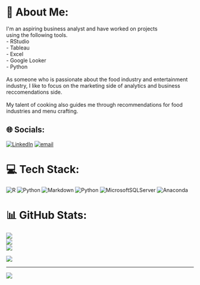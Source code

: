 # 💫 About Me:
I'm an aspiring business analyst and have worked on projects<br>using the following tools.<br>- RStudio<br>- Tableau<br>- Excel<br>- Google Looker<br>- Python<br><br>As someone who is passionate about the food industry and entertainment industry, I like to focus on the marketing side of analytics and business reccomendations side.<br><br>My talent of cooking also guides me through recommendations for food industries and menu crafting. 


## 🌐 Socials:
[![LinkedIn](https://img.shields.io/badge/LinkedIn-%230077B5.svg?logo=linkedin&logoColor=white)](https://linkedin.com/in/linkedin.com/in/reem-anwar-5096b12bb) [![email](https://img.shields.io/badge/Email-D14836?logo=gmail&logoColor=white)](mailto:reemanwar.kn@gmail.com) 

# 💻 Tech Stack:
![R](https://img.shields.io/badge/r-%23276DC3.svg?style=for-the-badge&logo=r&logoColor=white) ![Python](https://img.shields.io/badge/python-3670A0?style=for-the-badge&logo=python&logoColor=ffdd54) ![Markdown](https://img.shields.io/badge/markdown-%23000000.svg?style=for-the-badge&logo=markdown&logoColor=white) ![Python](https://img.shields.io/badge/python-3670A0?style=for-the-badge&logo=python&logoColor=ffdd54) ![MicrosoftSQLServer](https://img.shields.io/badge/Microsoft%20SQL%20Server-CC2927?style=for-the-badge&logo=microsoft%20sql%20server&logoColor=white) ![Anaconda](https://img.shields.io/badge/Anaconda-%2344A833.svg?style=for-the-badge&logo=anaconda&logoColor=white)
# 📊 GitHub Stats:
![](https://github-readme-stats.vercel.app/api?username=reemanwar&theme=midnight-purple&hide_border=true&include_all_commits=false&count_private=true)<br/>
![](https://nirzak-streak-stats.vercel.app/?user=reemanwar&theme=midnight-purple&hide_border=true)<br/>
![](https://github-readme-stats.vercel.app/api/top-langs/?username=reemanwar&theme=midnight-purple&hide_border=true&include_all_commits=false&count_private=true&layout=compact)


![](https://quotes-github-readme.vercel.app/api?type=horizontal&theme=merko)

---
[![](https://visitcount.itsvg.in/api?id=reemanwar&icon=0&color=0)](https://visitcount.itsvg.in)


